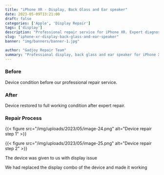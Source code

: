 ```yaml
---
title: "iPhone XR - Display, Back Glass and Ear speaker"
date: 2023-05-09T13:21:00
draft: false
categories: ['Apple', 'Display Repair']
tags: ['display']
description: "Professional repair service for iPhone XR. Expert diagnosis and quality repairs in Bangalore."
slug: "iphone-xr-display-back-glass-and-ear-speaker"
banner: "img/banners/banner-1.jpg"

author: "Gadjoy Repair Team"
summary: "Professional display, back glass and ear speaker for iPhone XR. Expert technicians, quality parts, warranty included."
---
```



### Before

Device condition before our professional repair service.

### After

Device restored to full working condition after expert repair.

### Repair Process

{{< figure src="/img/uploads/2023/05/image-24.png" alt="Device repair step 1" >}}

{{< figure src="/img/uploads/2023/05/image-25.png" alt="Device repair step 2" >}}


The device was given to us with display issue

We had replaced the display combo of the device and made it working
